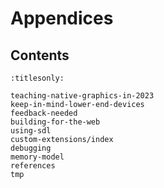Appendices
==========


Contents
--------

```{toctree}
:titlesonly:

teaching-native-graphics-in-2023
keep-in-mind-lower-end-devices
feedback-needed
building-for-the-web
using-sdl
custom-extensions/index
debugging
memory-model
references
tmp
```
